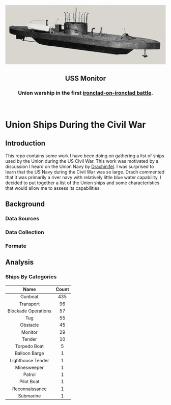 ![Model of Monitor](Images\Monitor_model2.png)
<br>
<h2 align=center>USS Monitor</h2>
<h3 align=center>Union warship in the first <a href="https://en.wikipedia.org/wiki/Ironclad_warship">ironclad-on-ironclad battle</a>.</h3>
<br>

#  Union Ships During the Civil War

## Introduction

This repo contains some work I have been doing on gathering a list of ships used by the Union during the US Civil War. This work was motivated by a discussion I heard on the Union Navy by [Drachinifel](https://www.youtube.com/watch?v=3tqD11AO1Iw). I was surprised to learn that the US Navy during the Civil War was so large. Drach commented that it was primarily a river navy with relatively little blue water capability. I decided to put together a list of the Union ships and some characteristics that would allow me to assess its capabilities.

## Background

### Data Sources

### Data Collection

### Formate


## Analysis

### Ships By Categories

**Name**|**Count**
:-----:|:-----:
Gunboat|435
Transport|96
Blockade Operations|57
Tug|55
Obstacle|45
Monitor|29
Tender |10
Torpedo Boat |5
Balloon Barge|1
Lighthouse Tender|1
Minesweeper |1
Patrol|1
Pilot Boat|1
Reconnaissance|1
Submarine|1
